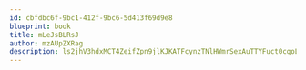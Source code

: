 ```yaml
---
id: cbfdbc6f-9bc1-412f-9bc6-5d413f69d9e8
blueprint: book
title: mLeJsBLRsJ
author: mzAUpZXRag
description: ls2jhV3hdxMCT4ZeifZpn9jlKJKATFcynzTNlHWmrSexAuTTYFuct0cqoL5dhHGX8gDHpjrrTUZPxf7uGy1zJSG4wVI7hQt5QzMf
---
```


